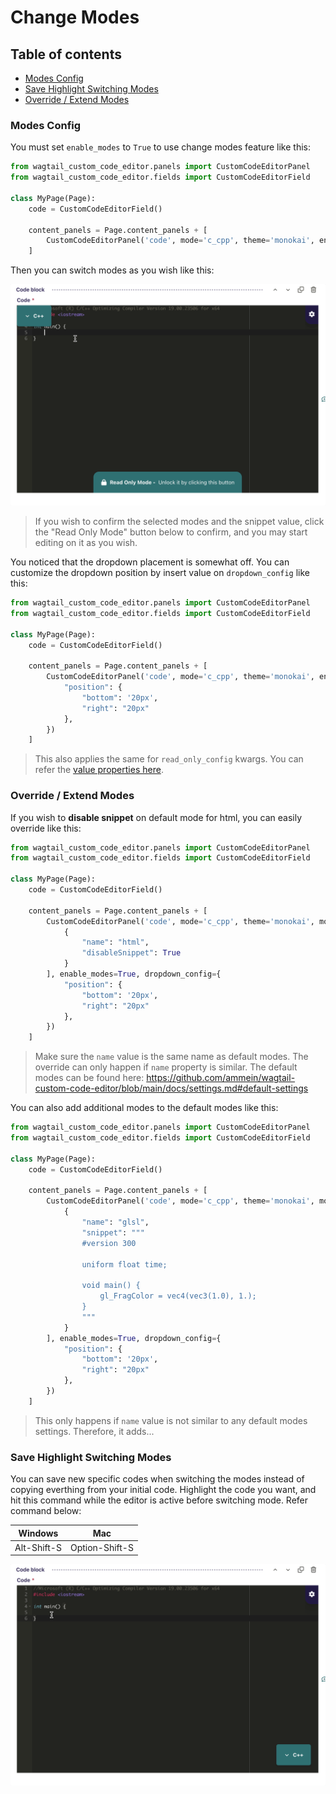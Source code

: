 # Change Modes

## Table of contents
- [Modes Config](https://github.com/ammein/wagtail-custom-code-editor/blob/main/docs/modes.md#modes-config)
- [Save Highlight Switching Modes](https://github.com/ammein/wagtail-custom-code-editor/blob/main/docs/modes.md#save-highlight-switching-modes)
- [Override / Extend Modes](https://github.com/ammein/wagtail-custom-code-editor/blob/main/docs/modes.md#override--extend-modes)

### Modes Config
You must set `enable_modes` to `True` to use change modes feature like this:
```python
from wagtail_custom_code_editor.panels import CustomCodeEditorPanel
from wagtail_custom_code_editor.fields import CustomCodeEditorField

class MyPage(Page):
    code = CustomCodeEditorField()

    content_panels = Page.content_panels + [
        CustomCodeEditorPanel('code', mode='c_cpp', theme='monokai', enable_modes=True)
    ]
```

Then you can switch modes as you wish like this:

![Enable Modes](https://raw.githubusercontent.com/ammein/wagtail-custom-code-editor/refs/heads/main/docs/enable_modes.gif)

> If you wish to confirm the selected modes and the snippet value, click the "Read Only Mode" button below to confirm, and you may start editing on it as you wish.

You noticed that the dropdown placement is somewhat off. You can customize the dropdown position  by insert value on `dropdown_config` like this:
```python
from wagtail_custom_code_editor.panels import CustomCodeEditorPanel
from wagtail_custom_code_editor.fields import CustomCodeEditorField

class MyPage(Page):
    code = CustomCodeEditorField()

    content_panels = Page.content_panels + [
        CustomCodeEditorPanel('code', mode='c_cpp', theme='monokai', enable_modes=True, dropdown_config={
            "position": {
                "bottom": '20px',
                "right": "20px"
            },
        })
    ]
```
> This also applies the same for `read_only_config` kwargs. You can refer the [value properties here](https://github.com/ammein/wagtail-custom-code-editor/blob/main/docs/options.md#default-options).

### Override / Extend Modes
If you wish to **disable snippet** on default mode for html, you can easily override like this:
```python
from wagtail_custom_code_editor.panels import CustomCodeEditorPanel
from wagtail_custom_code_editor.fields import CustomCodeEditorField

class MyPage(Page):
    code = CustomCodeEditorField()

    content_panels = Page.content_panels + [
        CustomCodeEditorPanel('code', mode='c_cpp', theme='monokai', modes=[
            {
                "name": "html",
                "disableSnippet": True
            }
        ], enable_modes=True, dropdown_config={
            "position": {
                "bottom": '20px',
                "right": "20px"
            },
        })
    ]
```
> Make sure the `name` value is the same name as default modes. The override can only happen if `name` property is similar. The default modes can be found here: https://github.com/ammein/wagtail-custom-code-editor/blob/main/docs/settings.md#default-settings

You can also add additional modes to the default modes like this:
```python
from wagtail_custom_code_editor.panels import CustomCodeEditorPanel
from wagtail_custom_code_editor.fields import CustomCodeEditorField

class MyPage(Page):
    code = CustomCodeEditorField()

    content_panels = Page.content_panels + [
        CustomCodeEditorPanel('code', mode='c_cpp', theme='monokai', modes=[
            {
                "name": "glsl",
                "snippet": """
                #version 300
                
                uniform float time;
                
                void main() {
                    gl_FragColor = vec4(vec3(1.0), 1.);
                }
                """
            }
        ], enable_modes=True, dropdown_config={
            "position": {
                "bottom": '20px',
                "right": "20px"
            },
        })
    ]
```
> This only happens if `name` value is not similar to any default modes settings. Therefore, it adds...

### Save Highlight Switching Modes
You can save new specific codes when switching the modes instead of copying everthing from your initial code. Highlight the code you want, and hit this command while the editor is active before switching mode. Refer command below:

| Windows     | Mac            |
|-------------|----------------|
| Alt-Shift-S | Option-Shift-S |

![Save Modes](https://raw.githubusercontent.com/ammein/wagtail-custom-code-editor/refs/heads/main/docs/save_modes.gif)
